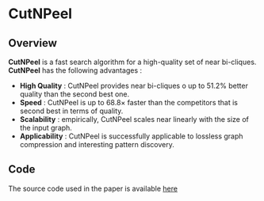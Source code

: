 # CutNPeel

## Overview
**CutNPeel** is a fast search algorithm for a high-quality set of near bi-cliques.\
**CutNPeel** has the following advantages :
  * **High Quality** : CutNPeel provides near bi-cliques o up to 51.2% better quality than the second best one.
  * **Speed** : CutNPeel is up to 68.8× faster than the competitors that is second best in terms of quality.
  * **Scalability** : empirically, CutNPeel scales near linearly with the size of the input graph.
  * **Applicability** : CutNPeel is successfully applicable to lossless graph compression and interesting pattern discovery.

## Code
The source code used in the paper is available [here](https://anonymous.4open.science/r/cutnpeel-C691/src/)


